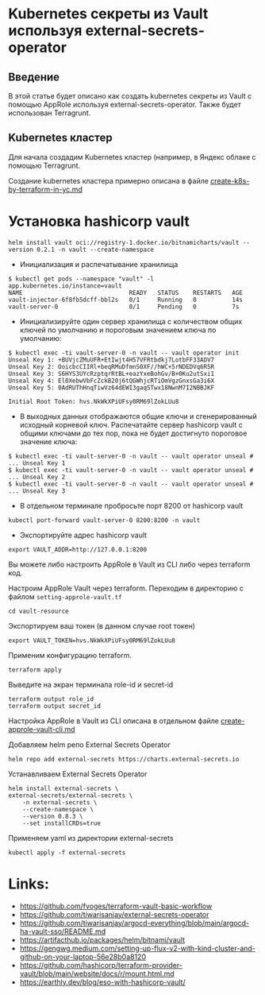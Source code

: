 # Kubernetes секреты из Vault используя external-secrets-operator

## Введение
В этой статье будет описано как создать kubernetes секреты из Vault с помощью AppRole используя 
external-secrets-operator. Также будет использован Terragrunt.

## Kubernetes кластер
Для начала создадим Kubernetes кластер (например, в Яндекс облаке с помощью Terragrunt.

Создание kubernetes кластера примерно описана в файле [create-k8s-by-terraform-in-yc.md](terragrunt-k8s/create-k8s-by-terraform-in-yc.md)

# Установка hashicorp vault
```shell
helm install vault oci://registry-1.docker.io/bitnamicharts/vault --version 0.2.1 -n vault --create-namespace
```

- Инициализация и распечатывание хранилища
```shell
$ kubectl get pods --namespace "vault" -l app.kubernetes.io/instance=vault
NAME                              READY   STATUS    RESTARTS   AGE
vault-injector-6f8fb5dcff-bbl2s   0/1     Running   0          14s
vault-server-0                    0/1     Pending   0          7s
```

- Инициализируйте один сервер хранилища с количеством общих ключей по умолчанию и пороговым значением ключа по умолчанию:
```shell
$ kubectl exec -ti vault-server-0 -n vault -- vault operator init
Unseal Key 1: +BUVjcZMuUFR+EtIwjt4H57VFRtbdkj7LotbFF33ADV7
Unseal Key 2: OoicbcCIIRl+beqRMuDfmnS0XF//hWC+5rNDEDVq6R5R
Unseal Key 3: S6HYS3UYcRzptqrRtBL+eazYxeBohGv/B+0Ku2utSxi1
Unseal Key 4: El0XebwVbFcZckB20j6tQGWhjcRTiOmVgzGnxsGa3i6X
Unseal Key 5: 0AdRUThHnqTiwVz64dEWI3gaqSTwx18NwnM7I2NBBJKF

Initial Root Token: hvs.NkWkXPiUFsy0RM69lZokLUu8
```

- В выходных данных отображаются общие ключи и сгенерированный исходный корневой ключ. Распечатайте сервер hashicorp vault с общими ключами до тех пор, пока не будет достигнуто пороговое значение ключа:
```shell
$ kubectl exec -ti vault-server-0 -n vault -- vault operator unseal # ... Unseal Key 1
$ kubectl exec -ti vault-server-0 -n vault -- vault operator unseal # ... Unseal Key 2
$ kubectl exec -ti vault-server-0 -n vault -- vault operator unseal # ... Unseal Key 3
```

- В отдельном терминале пробросьте порт 8200 от hashicorp vault
```shell 
kubectl port-forward vault-server-0 8200:8200 -n vault
```

- Экспортируйте адрес hashicorp vault
```shell
export VAULT_ADDR=http://127.0.0.1:8200
```

Вы можете либо настроить AppRole в Vault из CLI либо через terraform код.

Настроим AppRole Vault через terraform.
Переходим в директорию с файлом `setting-approle-vault.tf`
```shell
cd vault-resource
```

Экспортируем ваш токен (в данном случае root токен)
```shell
export VAULT_TOKEN=hvs.NkWkXPiUFsy0RM69lZokLUu8
```

Применим конфигурацию terraform.
```shell
terraform apply
```

Выведите на экран терминала role-id и secret-id
```shell
terraform output role_id
terraform output secret_id
```

Настройка AppRole в Vault из CLI описана в отдельном файле [create-approle-vault-cli.md](vault-resource/create-approle-vault-cli.md)


Добавляем helm репо External Secrets Operator
```shell
helm repo add external-secrets https://charts.external-secrets.io
```

Устанавливаем External Secrets Operator
```shell
helm install external-secrets \
external-secrets/external-secrets \
    -n external-secrets \
    --create-namespace \
    --version 0.8.3 \
    --set installCRDs=true
```

Применяем yaml из директории external-secrets
```shell
kubectl apply -f external-secrets
```

# Links:
 - https://github.com/fvoges/terraform-vault-basic-workflow
 - https://github.com/tiwarisanjay/external-secrets-operator
 - https://github.com/tiwarisanjay/argocd-everything/blob/main/argocd-ha-vault-sso/README.md
 - https://artifacthub.io/packages/helm/bitnami/vault
 - https://gengwg.medium.com/setting-up-flux-v2-with-kind-cluster-and-github-on-your-laptop-56e28b0a8120
 - https://github.com/hashicorp/terraform-provider-vault/blob/main/website/docs/r/mount.html.md
 - https://earthly.dev/blog/eso-with-hashicorp-vault/
